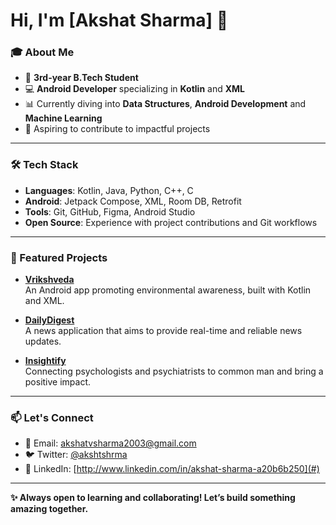 # Hi, I'm [Akshat Sharma] 👋

### 🎓 About Me
- 🌟 **3rd-year B.Tech Student** 
- 💻 **Android Developer** specializing in **Kotlin** and **XML**
- 📊 Currently diving into **Data Structures**, **Android Development** and **Machine Learning**
- 🎯 Aspiring to contribute to impactful projects

---

### 🛠️ Tech Stack
- **Languages**: Kotlin, Java, Python, C++, C
- **Android**: Jetpack Compose, XML, Room DB, Retrofit
- **Tools**: Git, GitHub, Figma, Android Studio
- **Open Source**: Experience with project contributions and Git workflows

---

### 🌟 Featured Projects
- **[Vrikshveda](#)**   
  An Android app promoting environmental awareness, built with Kotlin and XML.  

- **[DailyDigest](#)**  
  A news application that aims to provide real-time and reliable news updates.  

- **[Insightify](#)**  
  Connecting psychologists and psychiatrists to common man and bring a positive impact.

---

### 📫 Let's Connect
- 📧 Email: akshatvsharma2003@gmail.com
- 🐦 Twitter: [@akshtshrma](#)
- 💼 LinkedIn: [http://www.linkedin.com/in/akshat-sharma-a20b6b250](#)

---

**✨ Always open to learning and collaborating! Let’s build something amazing together.**

